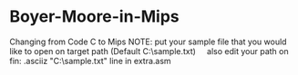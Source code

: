 # Boyer-Moore-in-Mips
Changing from Code C to Mips 
NOTE: put your sample file that you would like to open on target path (Default C:\sample.txt)
      also edit your path on fin: .asciiz "C:\sample.txt" line in extra.asm
